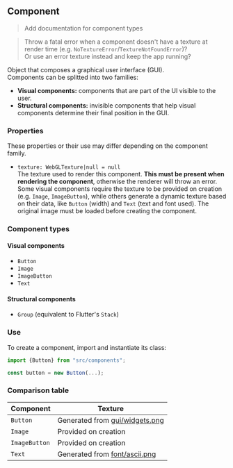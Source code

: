 ## Component

> Add documentation for component types

> Throw a fatal error when a component doesn't have a texture at render time (e.g. `NoTextureError`/`TextureNotFoundError`)?  
> Or use an error texture instead and keep the app running?

Object that composes a graphical user interface (GUI).  
Components can be splitted into two families:
- **Visual components:** components that are part of the UI visible to the user.
- **Structural components:** invisible components that help visual components determine their final position in the GUI.

### Properties

These properties or their use may differ depending on the component family.

- `texture: WebGLTexture|null = null`  
The texture used to render this component. **This must be present when rendering the component**, otherwise the renderer will throw an error.  
Some visual components require the texture to be provided on creation (e.g. `Image`, `ImageButton`), while others generate a dynamic texture based on their data, like `Button` (width) and `Text` (text and font used). The original image must be loaded before creating the component.

### Component types

#### Visual components

- `Button`
- `Image`
- `ImageButton`
- `Text`

#### Structural components

- `Group` (equivalent to Flutter's `Stack`)

### Use

To create a component, import and instantiate its class:
```js
import {Button} from "src/components";

const button = new Button(...);
```

### Comparison table

| Component | Texture |
| --- | --- |
| `Button` | Generated from [gui/widgets.png](https://github.com/matteokeole/minecraftjsgui/blob/master/assets/textures/gui/widgets.png) |
| `Image` | Provided on creation |
| `ImageButton` | Provided on creation |
| `Text` | Generated from [font/ascii.png](https://github.com/matteokeole/minecraftjsgui/blob/master/assets/textures/font/ascii.png) |